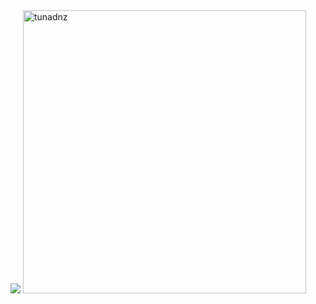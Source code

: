 <img src="https://cdn.discordapp.com/attachments/712351196106457158/814035995544518686/aboutMe.png" />

<img width='453' src="https://github-readme-stats.vercel.app/api?username=tunadnz&show_icons=true&theme=tokyonight" alt="tunadnz" />

